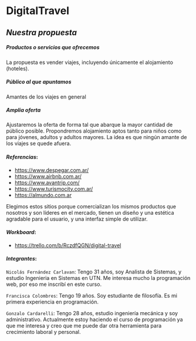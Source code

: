# DigitalTravel

## _Nuestra propuesta_


##### Productos o servicios que ofrecemos
La propuesta es vender viajes, incluyendo únicamente el alojamiento (hoteles). 

##### Público al que apuntamos
Amantes de los viajes en general

##### Amplia oferta
Ajustaremos la oferta de forma tal que abarque la mayor cantidad de público posible. Propondremos alojamiento aptos tanto para niños como para jóvenes, adultos y adultos mayores. La idea es que ningún amante de los viajes se quede afuera. 



#### _Referencias_: 
- https://www.despegar.com.ar/
- https://www.airbnb.com.ar/
- https://www.avantrip.com/
- https://www.turismocity.com.ar/
- https://almundo.com.ar

Elegimos estos sitios porque comercializan los mismos productos que nosotros y son líderes en el mercado, tienen un diseño y una estética agradable para el usuario, y una interfaz simple de utilizar.

#### _Workboard_:
- https://trello.com/b/RczdfQGN/digital-travel

#### _Integrantes_:

`Nicolás Fernández Carlavan`: Tengo 31 años, soy Analista de Sistemas, y estudio Ingenieria en Sistemas en UTN. Me interesa mucho la programación web, por eso me inscribí en este curso.

`Francisca Colombres`: Tengo 19 años. Soy estudiante de filosofía. Es mi primera experiencia en programación. 

`Gonzalo Cardarelli`: Tengo 28 años, estudio ingeniería mecánica y soy administrativo. Actualmente estoy haciendo el curso de programación ya que me interesa y creo que me puede dar otra herramienta para crecimiento laboral y personal.

